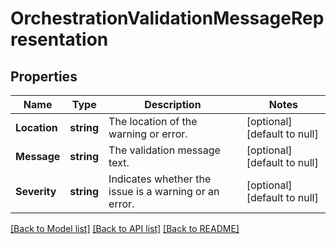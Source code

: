 # OrchestrationValidationMessageRepresentation

## Properties
Name | Type | Description | Notes
------------ | ------------- | ------------- | -------------
**Location** | **string** | The location of the warning or error. | [optional] [default to null]
**Message** | **string** | The validation message text. | [optional] [default to null]
**Severity** | **string** | Indicates whether the issue is a warning or an error. | [optional] [default to null]

[[Back to Model list]](../README.md#documentation-for-models) [[Back to API list]](../README.md#documentation-for-api-endpoints) [[Back to README]](../README.md)


